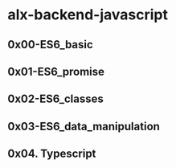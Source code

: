 # alx-backend-javascript

## 0x00-ES6_basic
## 0x01-ES6_promise
## 0x02-ES6_classes
## 0x03-ES6_data_manipulation
## 0x04. Typescript
